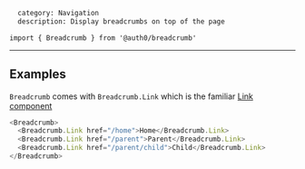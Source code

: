 ```meta
  category: Navigation
  description: Display breadcrumbs on top of the page
```

`import { Breadcrumb } from '@auth0/breadcrumb'`

---

## Examples

`Breadcrumb` comes with `Breadcrumb.Link` which is the familiar [Link component](#/component/link)

```js
<Breadcrumb>
  <Breadcrumb.Link href="/home">Home</Breadcrumb.Link>
  <Breadcrumb.Link href="/parent">Parent</Breadcrumb.Link>
  <Breadcrumb.Link href="/parent/child">Child</Breadcrumb.Link>
</Breadcrumb>
```
